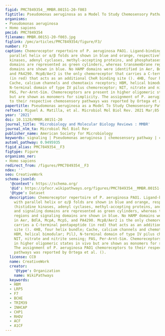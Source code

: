 ```yaml
---
figid: PMC7849354__MMBR.00151-20-f003
figtitle: Pseudomonas aeruginosa as a Model To Study Chemosensory Pathway Signaling
organisms:
- Pseudomonas aeruginosa
- Homo sapiens
pmcid: PMC7849354
filename: MMBR.00151-20-f003.jpg
figlink: /pmc/articles/PMC7849354/figure/F3/
number: F3
caption: Chemoreceptor repertoire of P. aeruginosa PAO1. Ligand-binding domains with
  parallel helix or α/β folds are shown in blue and orange, respectively. HAMP (histidine
  kinases, adenyl cyclases, methyl-accepting proteins, and phosphatases) and signaling
  domains are represented as green cylinders, whereas transmembrane regions and signaling
  domains are shown in blue. No HAMP domains were identified in Aer, BdlA, McpA, McpS,
  and PA4290. McpB/Aer2 is the only chemoreceptor that carries a C-terminal pentapeptide
  (in red) that acts as an additional CheR binding site (). 4HB, four helix bundle;
  Cache, calcium channels and chemotaxis receptors; HBM, helical bimodular; PilJ,
  N-terminal domain of type IV pilus chemoreceptor; NIT, nitrate and nitrite sensing;
  PAS, Per-Arnt-Sim. Chemoreceptors are present in higher oligomeric states in vivo
  but are shown as monomers for simplicity. The assignment of P. aeruginosa PAO1 chemoreceptors
  to their respective chemosensory pathways was reported by Ortega et al. ().
papertitle: Pseudomonas aeruginosa as a Model To Study Chemosensory Pathway Signaling.
reftext: Miguel A. Matilla, et al. Microbiol Mol Biol Rev. 2021 Mar;85(1):e00151-20.
year: '2021'
doi: 10.1128/MMBR.00151-20
journal_title: 'Microbiology and Molecular Biology Reviews : MMBR'
journal_nlm_ta: Microbiol Mol Biol Rev
publisher_name: American Society for Microbiology
keywords: signaling | Pseudomonas aeruginosa | chemosensory pathway | chemotaxis
automl_pathway: 0.9495935
figid_alias: PMC7849354__F3
figtype: Figure
organisms_ner:
- Homo sapiens
redirect_from: /figures/PMC7849354__F3
ndex: ''
seo: CreativeWork
schema-jsonld:
  '@context': https://schema.org/
  '@id': https://pfocr.wikipathways.org/figures/PMC7849354__MMBR.00151-20-f003.html
  '@type': Dataset
  description: Chemoreceptor repertoire of P. aeruginosa PAO1. Ligand-binding domains
    with parallel helix or α/β folds are shown in blue and orange, respectively. HAMP
    (histidine kinases, adenyl cyclases, methyl-accepting proteins, and phosphatases)
    and signaling domains are represented as green cylinders, whereas transmembrane
    regions and signaling domains are shown in blue. No HAMP domains were identified
    in Aer, BdlA, McpA, McpS, and PA4290. McpB/Aer2 is the only chemoreceptor that
    carries a C-terminal pentapeptide (in red) that acts as an additional CheR binding
    site (). 4HB, four helix bundle; Cache, calcium channels and chemotaxis receptors;
    HBM, helical bimodular; PilJ, N-terminal domain of type IV pilus chemoreceptor;
    NIT, nitrate and nitrite sensing; PAS, Per-Arnt-Sim. Chemoreceptors are present
    in higher oligomeric states in vivo but are shown as monomers for simplicity.
    The assignment of P. aeruginosa PAO1 chemoreceptors to their respective chemosensory
    pathways was reported by Ortega et al. ().
  license: CC0
  name: CreativeWork
  creator:
    '@type': Organization
    name: WikiPathways
  keywords:
  - HBM
  - LRP5
  - F7
  - BCHE
  - TRIM39
  - INHCAP
  - CHP1
  - RHOV
  - ACF
  - A1CF
---
```

